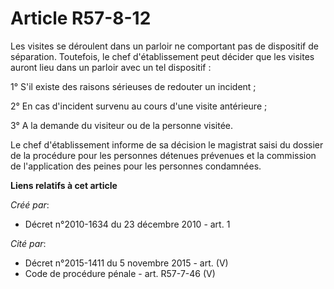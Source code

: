 # Article R57-8-12

Les visites se déroulent dans un parloir ne comportant pas de dispositif de séparation. Toutefois, le chef d'établissement
peut décider que les visites auront lieu dans un parloir avec un tel dispositif : 

1° S'il existe des raisons sérieuses de redouter un incident ; 

2° En cas d'incident survenu au cours d'une visite antérieure ; 

3° A la demande du visiteur ou de la personne visitée. 

Le chef d'établissement informe de sa décision le magistrat saisi du dossier de la procédure pour les personnes détenues
prévenues et la commission de l'application des peines pour les personnes condamnées.

**Liens relatifs à cet article**

_Créé par_:

  - Décret n°2010-1634 du 23 décembre 2010 - art. 1

_Cité par_:

  - Décret n°2015-1411 du 5 novembre 2015 - art. (V)
  - Code de procédure pénale - art. R57-7-46 (V)
